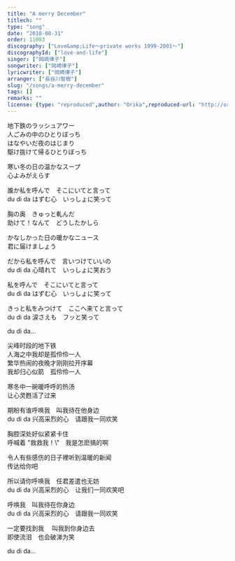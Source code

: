 ```yaml
---
title: "A merry December"
titlech: ""
type: "song"
date: "2010-08-31"
order: 11003
discography: ["Love&amp;Life〜private works 1999-2001〜"]
discographyId: ["love-and-life"]
singer: ["岡崎律子"]
songwriter: ["岡崎律子"]
lyricwriter: ["岡崎律子"]
arranger: ["長谷川智樹"]
slug: "/songs/a-merry-december"
tags: []
remarks: ""
license: {type: "reproduced",author: "Orika",reproduced-url: "http://orikamushi.myweb.hinet.net/",reproduced-website: "織歌蟲網站"}
---
```


地下鉄のラッシュアワー   
人ごみの中のひとりぼっち   
はなやいだ夜のはじまり   
駆け抜けて帰るひとりぼっち   
  
寒い冬の日の温かなスープ　   
心よみがえらす   
  
誰か私を呼んで　そこにいてと言って   
du di da はずむ心　いっしょに笑って   
  
胸の奥　きゅっと軋んだ   
助けて！なんて　どうしたかしら   
  
かなしかった日の暖かなニュース   
君に届けましょう   
  
だから私を呼んで　言いつけていいの   
du di da 心晴れて　いっしょに笑おう   
  
私を呼んで　そこにいてと言って   
du di da はずむ心　いっしょに笑って   
  
きっと私をみつけて　ここへ来てと言って   
du di da 涙さえも　フッと笑って   
  
du di da…  

<!-- 翻译 -->

尖峰时段的地下铁   
人海之中我却是孤伶伶一人   
繁华热闹的夜晚才刚刚拉开序幕   
我却归心似箭　孤伶伶一人   
  
寒冬中一碗暖呼呼的热汤　   
让心灵甦活了过来   
  
期盼有谁呼唤我　叫我待在他身边   
du di da 兴高采烈的心　请跟我一同欢笑   
  
胸腔深处好似紧紧卡住   
呼喊着 \"救救我！\\"　我是怎麽搞的啊   
  
令人有些感伤的日子裡听到温暖的新闻   
传达给你吧   
  
所以请你呼唤我　任君差遣也无妨   
du di da 兴高采烈的心　让我们一同欢笑吧   
  
呼唤我　叫我待在你身边   
du di da 兴高采烈的心　请跟我一同欢笑   
  
一定要找到我 　叫我到你身边去   
即使流泪　也会破涕为笑   
  
du di da…
